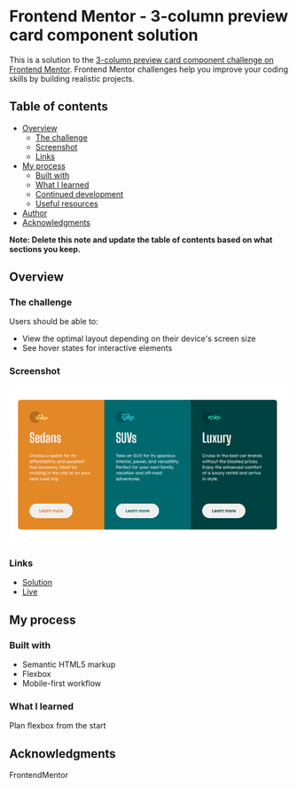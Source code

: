 # Frontend Mentor - 3-column preview card component solution

This is a solution to the [3-column preview card component challenge on Frontend Mentor](https://www.frontendmentor.io/challenges/3column-preview-card-component-pH92eAR2-). Frontend Mentor challenges help you improve your coding skills by building realistic projects.

## Table of contents

- [Overview](#overview)
  - [The challenge](#the-challenge)
  - [Screenshot](#screenshot)
  - [Links](#links)
- [My process](#my-process)
  - [Built with](#built-with)
  - [What I learned](#what-i-learned)
  - [Continued development](#continued-development)
  - [Useful resources](#useful-resources)
- [Author](#author)
- [Acknowledgments](#acknowledgments)

**Note: Delete this note and update the table of contents based on what sections you keep.**

## Overview

### The challenge

Users should be able to:

- View the optimal layout depending on their device's screen size
- See hover states for interactive elements

### Screenshot

![Screenshot](./images/3-card-pic.png)

### Links

- [Solution](https://github.com/roopsBee/3-column-preview-card)
- [Live](https://3-card-componenet-roopsbee.netlify.app/)

## My process

### Built with

- Semantic HTML5 markup
- Flexbox
- Mobile-first workflow

### What I learned

Plan flexbox from the start

## Acknowledgments

FrontendMentor
